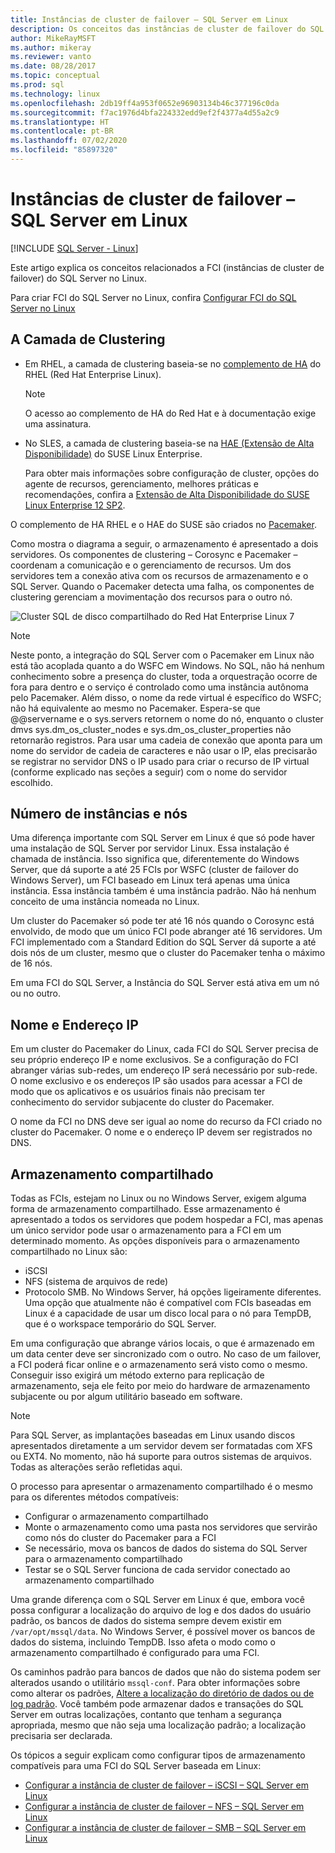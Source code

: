 ```yaml
---
title: Instâncias de cluster de failover – SQL Server em Linux
description: Os conceitos das instâncias de cluster de failover do SQL Server em Linux incluem a camada de clustering, o número de instâncias, o endereço IP e o nome e o armazenamento compartilhado.
author: MikeRayMSFT
ms.author: mikeray
ms.reviewer: vanto
ms.date: 08/28/2017
ms.topic: conceptual
ms.prod: sql
ms.technology: linux
ms.openlocfilehash: 2db19ff4a953f0652e96903134b46c377196c0da
ms.sourcegitcommit: f7ac1976d4bfa224332edd9ef2f4377a4d55a2c9
ms.translationtype: HT
ms.contentlocale: pt-BR
ms.lasthandoff: 07/02/2020
ms.locfileid: "85897320"
---
```

# <a name="failover-cluster-instances---sql-server-on-linux"></a>Instâncias de cluster de failover – SQL Server em Linux

[!INCLUDE [SQL Server - Linux](../includes/applies-to-version/sql-linux.md)]

Este artigo explica os conceitos relacionados a FCI (instâncias de cluster de failover) do SQL Server no Linux. 

Para criar FCI do SQL Server no Linux, confira [Configurar FCI do SQL Server no Linux](sql-server-linux-shared-disk-cluster-configure.md)

## <a name="the-clustering-layer"></a>A Camada de Clustering

* Em RHEL, a camada de clustering baseia-se no [complemento de HA](https://access.redhat.com/documentation/en-US/Red_Hat_Enterprise_Linux/6/pdf/High_Availability_Add-On_Overview/Red_Hat_Enterprise_Linux-6-High_Availability_Add-On_Overview-en-US.pdf) do RHEL (Red Hat Enterprise Linux). 

    > [!NOTE] 
    > O acesso ao complemento de HA do Red Hat e à documentação exige uma assinatura. 

* No SLES, a camada de clustering baseia-se na [HAE (Extensão de Alta Disponibilidade)](https://www.suse.com/products/highavailability) do SUSE Linux Enterprise.

    Para obter mais informações sobre configuração de cluster, opções do agente de recursos, gerenciamento, melhores práticas e recomendações, confira a [Extensão de Alta Disponibilidade do SUSE Linux Enterprise 12 SP2](https://www.suse.com/documentation/sle-ha-12/index.html).

O complemento de HA RHEL e o HAE do SUSE são criados no [Pacemaker](https://clusterlabs.org/).

Como mostra o diagrama a seguir, o armazenamento é apresentado a dois servidores. Os componentes de clustering – Corosync e Pacemaker – coordenam a comunicação e o gerenciamento de recursos. Um dos servidores tem a conexão ativa com os recursos de armazenamento e o SQL Server. Quando o Pacemaker detecta uma falha, os componentes de clustering gerenciam a movimentação dos recursos para o outro nó.  

![Cluster SQL de disco compartilhado do Red Hat Enterprise Linux 7](./media/sql-server-linux-shared-disk-cluster-red-hat-7-configure/LinuxCluster.png) 


> [!NOTE]
> Neste ponto, a integração do SQL Server com o Pacemaker em Linux não está tão acoplada quanto a do WSFC em Windows. No SQL, não há nenhum conhecimento sobre a presença do cluster, toda a orquestração ocorre de fora para dentro e o serviço é controlado como uma instância autônoma pelo Pacemaker. Além disso, o nome da rede virtual é específico do WSFC; não há equivalente ao mesmo no Pacemaker. Espera-se que @@servername e o sys.servers retornem o nome do nó, enquanto o cluster dmvs sys.dm_os_cluster_nodes e sys.dm_os_cluster_properties não retornarão registros. Para usar uma cadeia de conexão que aponta para um nome do servidor de cadeia de caracteres e não usar o IP, elas precisarão se registrar no servidor DNS o IP usado para criar o recurso de IP virtual (conforme explicado nas seções a seguir) com o nome do servidor escolhido.

## <a name="number-of-instances-and-nodes"></a>Número de instâncias e nós

Uma diferença importante com SQL Server em Linux é que só pode haver uma instalação de SQL Server por servidor Linux. Essa instalação é chamada de instância. Isso significa que, diferentemente do Windows Server, que dá suporte a até 25 FCIs por WSFC (cluster de failover do Windows Server), um FCI baseado em Linux terá apenas uma única instância. Essa instância também é uma instância padrão. Não há nenhum conceito de uma instância nomeada no Linux. 

Um cluster do Pacemaker só pode ter até 16 nós quando o Corosync está envolvido, de modo que um único FCI pode abranger até 16 servidores. Um FCI implementado com a Standard Edition do SQL Server dá suporte a até dois nós de um cluster, mesmo que o cluster do Pacemaker tenha o máximo de 16 nós.

Em uma FCI do SQL Server, a Instância do SQL Server está ativa em um nó ou no outro.

## <a name="ip-address-and-name"></a>Nome e Endereço IP
Em um cluster do Pacemaker do Linux, cada FCI do SQL Server precisa de seu próprio endereço IP e nome exclusivos. Se a configuração do FCI abranger várias sub-redes, um endereço IP será necessário por sub-rede. O nome exclusivo e os endereços IP são usados para acessar a FCI de modo que os aplicativos e os usuários finais não precisam ter conhecimento do servidor subjacente do cluster do Pacemaker.

O nome da FCI no DNS deve ser igual ao nome do recurso da FCI criado no cluster do Pacemaker.
O nome e o endereço IP devem ser registrados no DNS.

## <a name="shared-storage"></a>Armazenamento compartilhado
Todas as FCIs, estejam no Linux ou no Windows Server, exigem alguma forma de armazenamento compartilhado. Esse armazenamento é apresentado a todos os servidores que podem hospedar a FCI, mas apenas um único servidor pode usar o armazenamento para a FCI em um determinado momento. As opções disponíveis para o armazenamento compartilhado no Linux são:

- iSCSI
- NFS (sistema de arquivos de rede)
- Protocolo SMB. No Windows Server, há opções ligeiramente diferentes. Uma opção que atualmente não é compatível com FCIs baseadas em Linux é a capacidade de usar um disco local para o nó para TempDB, que é o workspace temporário do SQL Server.

Em uma configuração que abrange vários locais, o que é armazenado em um data center deve ser sincronizado com o outro. No caso de um failover, a FCI poderá ficar online e o armazenamento será visto como o mesmo. Conseguir isso exigirá um método externo para replicação de armazenamento, seja ele feito por meio do hardware de armazenamento subjacente ou por algum utilitário baseado em software. 

>[!NOTE]
>Para SQL Server, as implantações baseadas em Linux usando discos apresentados diretamente a um servidor devem ser formatadas com XFS ou EXT4. No momento, não há suporte para outros sistemas de arquivos. Todas as alterações serão refletidas aqui.

O processo para apresentar o armazenamento compartilhado é o mesmo para os diferentes métodos compatíveis:

- Configurar o armazenamento compartilhado
- Monte o armazenamento como uma pasta nos servidores que servirão como nós do cluster do Pacemaker para a FCI
- Se necessário, mova os bancos de dados do sistema do SQL Server para o armazenamento compartilhado
- Testar se o SQL Server funciona de cada servidor conectado ao armazenamento compartilhado

Uma grande diferença com o SQL Server em Linux é que, embora você possa configurar a localização do arquivo de log e dos dados do usuário padrão, os bancos de dados do sistema sempre devem existir em `/var/opt/mssql/data`. No Windows Server, é possível mover os bancos de dados do sistema, incluindo TempDB. Isso afeta o modo como o armazenamento compartilhado é configurado para uma FCI.

Os caminhos padrão para bancos de dados que não do sistema podem ser alterados usando o utilitário `mssql-conf`. Para obter informações sobre como alterar os padrões, [Altere a localização do diretório de dados ou de log padrão](sql-server-linux-configure-mssql-conf.md#datadir). Você também pode armazenar dados e transações do SQL Server em outras localizações, contanto que tenham a segurança apropriada, mesmo que não seja uma localização padrão; a localização precisaria ser declarada.

Os tópicos a seguir explicam como configurar tipos de armazenamento compatíveis para uma FCI do SQL Server baseada em Linux:

- [Configurar a instância de cluster de failover – iSCSI – SQL Server em Linux](sql-server-linux-shared-disk-cluster-configure-iscsi.md)
- [Configurar a instância de cluster de failover – NFS – SQL Server em Linux](sql-server-linux-shared-disk-cluster-configure-nfs.md)
- [Configurar a instância de cluster de failover – SMB – SQL Server em Linux](sql-server-linux-shared-disk-cluster-configure-smb.md)
